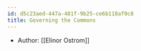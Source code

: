 ```yaml
---
id: d5c23aed-447a-481f-9b25-ce6b118af9c8
title: Governing the Commons
---
```


- Author: [[Elinor Ostrom]]
